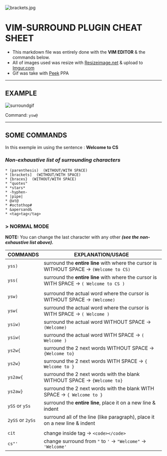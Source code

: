 ![brackets.jpg](http://plinth.org/techtalk/wp-content/uploads/2017/02/sqbrackets.jpg)

# VIM-SURROUND PLUGIN CHEAT SHEET

* This markdown file was entirely done with the **VIM EDITOR** & the commands below.
* All of images used was resize with [Resizeimage.net](http://resizeimage.net/ "website for resizing image") & upload to [Imgur.com](http://imgur.com "website for uploading image")
* Gif was take with [Peek](https://github.com/phw/peek) PPA

---

## EXAMPLE

![surroundgif](https://i.imgur.com/e7r4JvN.gif)

Command: `ysw@`

---

## SOME COMMANDS

In this exemple im using the sentence : **Welcome to CS** 

### ***Non-exhaustive list of surrounding characters***

```
* (parenthesis)  (WITHOUT/WITH SPACE)
* [brackets]  (WITHOUT/WITH SPACE)
* {braces}  (WITHOUT/WITH SPACE) 
* "quotes"
* *stars*
* -hyphen-
* |pipe|
* @at@
* #octothop#
* &apersand&
* <tag>tag</tag>
```

### > NORMAL MODE

**NOTE:** You can change the last character with any other ***(see the non-exhaustive list above).***

|	COMMANDS	|			EXPLANATION/USAGE				|
|-----------------------|-----------------------------------------------------------------------|
|`yss)`			|surround the **entire line** with where the cursor is WITHOUT SPACE -> `(Welcome to CS)`
|`yss(`			|surround the **entire line** with where the cursor is WITH SPACE -> `( Welcome to CS )`
|			|
|`ysw)`			|surround the actual word where the cursor is WITHOUT SPACE -> `(Welcome)`| 
|`ysw(`			|surround the actual word where the cursor is WITH SPACE    -> `( Welcome )`|
|`ysiw)`		|surround the actual word WITHOUT SPACE -> `(Welcome)`
|`ysiw(`		|surround the actual word WITH SPACE -> `( Welcome )`
|`ys2w{`		|surround the 2 next words WITHOUT SPACE -> `{Welcome to}`
|`ys2w}`		|surround the 2 next words WITH SPACE -> `{ Welcome to }`
|`ys2aw{`		|surround the 2 next words with the blank WITHOUT SPACE -> `{Welcome to}`
|`ys2aw}`		|surround the 2 next words with the blank WITH SPACE -> `{ Welcome to }`
|`ySS` or `ySs`		|surround the **entire line**, place it on a new line & indent
|`2ySS` or `2ySs`	|surround all of the line (like paragraph), place it on a new line & indent
|			|
|`cit`			|change inside tag -> `<code></code>`
|`cs"'`			|change surround from `"` to `'` -> `"Welcome"` -> `'Welcome'`

